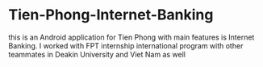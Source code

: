 # Tien-Phong-Internet-Banking
this is an Android application for Tien Phong with main features is Internet Banking. I worked with FPT internship international program with other teammates in Deakin University and Viet Nam as well
